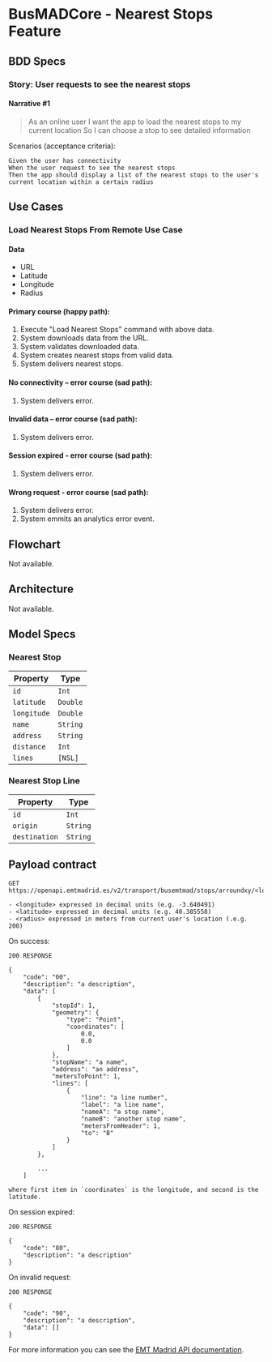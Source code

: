 # BusMADCore - Nearest Stops Feature

## BDD Specs

### Story: User requests to see the nearest stops

#### Narrative #1

> As an online user
I want the app to load the nearest stops to my current location
So I can choose a stop to see detailed information

Scenarios (acceptance criteria):

```
Given the user has connectivity
When the user request to see the nearest stops
Then the app should display a list of the nearest stops to the user's current location within a certain radius
```

## Use Cases

### Load Nearest Stops From Remote Use Case

#### Data
- URL
- Latitude
- Longitude
- Radius

#### Primary course (happy path):
1. Execute "Load Nearest Stops" command with above data.
2. System downloads data from the URL.
3. System validates downloaded data.
4. System creates nearest stops from valid data.
5. System delivers nearest stops.

#### No connectivity – error course (sad path):
1. System delivers error.

#### Invalid data – error course (sad path):
1. System delivers error.

#### Session expired - error course (sad path):
1. System delivers error.

#### Wrong request - error course (sad path):
1. System delivers error.
2. System emmits an analytics error event.

## Flowchart

Not available.

## Architecture

Not available.

## Model Specs

### Nearest Stop

| Property      | Type          |
|---------------|---------------|
| `id`          | `Int`         |
| `latitude`    | `Double`      |
| `longitude`   | `Double`      |
| `name`        | `String`      |
| `address`     | `String`      |
| `distance`    | `Int`         |
| `lines`       | `[NSL]`       | An array of Nearest Stop Line objects
 
### Nearest Stop Line

| Property      | Type      |
|---------------|-----------|
| `id`          | `Int`     |
| `origin`      | `String`  |
| `destination` | `String`  |

## Payload contract

```
GET https://openapi.emtmadrid.es/v2/transport/busemtmad/stops/arroundxy/<longitude>/<latitude>/<radius>/

- <longitude> expressed in decimal units (e.g. -3.640491)
- <latitude> expressed in decimal units (e.g. 40.385558)
- <radius> expressed in meters from current user's location (.e.g. 200)
```

On success:

```
200 RESPONSE

{
    "code": "00",
    "description": "a description",
    "data": [
        {
            "stopId": 1,
            "geometry": {
                "type": "Point",
                "coordinates": [
                    0.0,
                    0.0
                ]
            },
            "stopName": "a name",
            "address": "an address",
            "metersToPoint": 1,
            "lines": [
                {
                    "line": "a line number",
                    "label": "a line name",
                    "nameA": "a stop name",
                    "nameB": "another stop name",
                    "metersFromHeader": 1,
                    "to": "B"
                }
            ]
        },
        
		...
    ]

where first item in `coordinates` is the longitude, and second is the latitude. 
``` 

On session expired:

```
200 RESPONSE

{
    "code": "80",
    "description": "a description"
}
```

On invalid request:

```
200 RESPONSE

{
    "code": "90",
    "description": "a description",
    "data": []
}
```

For more information you can see the [EMT Madrid API documentation](https://apidocs.emtmadrid.es/#api-Block_3_TRANSPORT_BUSEMTMAD-detail_of_stops_arround_geopoint).
